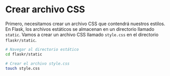 # Crear archivo CSS

Primero, necesitamos crear un archivo CSS que contendrá nuestros estilos. En Flask, los archivos estáticos se almacenan en un directorio llamado `static`. Vamos a crear un archivo CSS llamado `style.css` en el directorio `flaskr/static`.

```bash
# Navegar al directorio estático
cd flaskr/static

# Crear el archivo style.css
touch style.css
```
